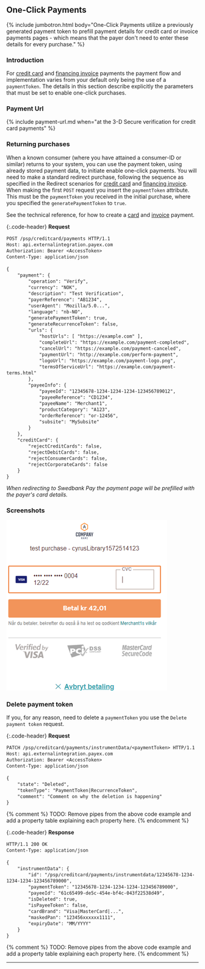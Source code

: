 ## One-Click Payments

{% include jumbotron.html body="One-Click Payments utilize a previously
generated payment token to prefill payment details for credit card or
invoice payments pages - which means that the payer don't need to enter
these details for every purchase." %}

### Introduction

For [credit card][card] and [financing invoice][invoice] payments the
payment flow and implementation varies from your default only being the
use of a `paymentToken`.
The details in this section describe explicitly the parameters that must
be set to enable one-click purchases.

### Payment Url

{% include payment-url.md
when="at the 3-D Secure verification for credit card payments" %}

### Returning purchases

When a known consumer (where you have attained a consumer-ID or similar) returns
to your system, you can use the payment token, using already stored payment
data, to initiate enable one-click payments. You will need to make a standard
redirect purchase, following the sequence as specified in the Redirect scenarios
for [credit card][card] and [financing invoice][invoice]. When making the first
`POST` request you insert the `paymentToken` attribute. This must be the
`paymentToken` you received in the initial purchase, where you specified the
`generatePaymentToken` to `true`.

See the technical reference, for how to create a [card][create-card-payment]
and [invoice][create-invoice-payment] payment.

{:.code-header}
**Request**

```http
POST /psp/creditcard/payments HTTP/1.1
Host: api.externalintegration.payex.com
Authorization: Bearer <AccessToken>
Content-Type: application/json

{
    "payment": {
        "operation": "Verify",
        "currency": "NOK",
        "description": "Test Verification",
        "payerReference": "AB1234",
        "userAgent": "Mozilla/5.0...",
        "language": "nb-NO",
        "generatePaymentToken": true,
        "generateRecurrenceToken": false,
        "urls": {
            "hostUrls": [ "https://example.com" ],
            "completeUrl": "https://example.com/payment-completed",
            "cancelUrl": "https://example.com/payment-canceled",
            "paymentUrl": "http://example.com/perform-payment",
            "logoUrl": "https://example.com/payment-logo.png",
            "termsOfServiceUrl": "https://example.com/payment-terms.html"
        },
        "payeeInfo": {
            "payeeId": "12345678-1234-1234-1234-123456789012",
            "payeeReference": "CD1234",
            "payeeName": "Merchant1",
            "productCategory": "A123",
            "orderReference": "or-12456",
            "subsite": "MySubsite"
        }
    },
    "creditCard": {
        "rejectCreditCards": false,
        "rejectDebitCards": false,
        "rejectConsumerCards": false,
        "rejectCorporateCards": false
    }
}
```

_When redirecting to Swedbank Pay the payment page will be
prefilled with the payer's card details._

### Screenshots

![One click payment page][one-click-image]

### Delete payment token

If you, for any reason, need to delete a `paymentToken`
you use the `Delete payment token` request.

{:.code-header}
**Request**

```http
PATCH /psp/creditcard/payments/instrumentData/<paymentToken> HTTP/1.1
Host: api.externalintegration.payex.com
Authorization: Bearer <AccessToken>
Content-Type: application/json

{
    "state": "Deleted",
    "tokenType": "PaymentToken|RecurrenceToken",
    "comment": "Comment on why the deletion is happening"
}
```

{% comment %}
TODO: Remove pipes from the above code example and add a property table
      explaining each property here.
{% endcomment %}

{:.code-header}
**Response**

```http
HTTP/1.1 200 OK
Content-Type: application/json

{
    "instrumentData": {
        "id": "/psp/creditcard/payments/instrumentdata/12345678-1234-1234-1234-123456789000",
        "paymentToken": "12345678-1234-1234-1234-123456789000",
        "payeeId": "61c65499-de5c-454e-bf4c-043f22538d49",
        "isDeleted": true,
        "isPayeeToken": false,
        "cardBrand": "Visa|MasterCard|...",
        "maskedPan": "123456xxxxxx1111",
        "expiryDate": "MM/YYYY"
    }
}
```

{% comment %}
TODO: Remove pipes from the above code example and add a property table
      explaining each property here.
{% endcomment %}

-----------------------------
[card]: /payments/card/
[invoice]: /payments/invoice/
[one-click-image]: /assets/img/checkout/one-click.png
[delete-payment-token]: #delete-payment-token
[create-card-payment]: /payments/card/
[create-invoice-payment]: /payments/invoice/
